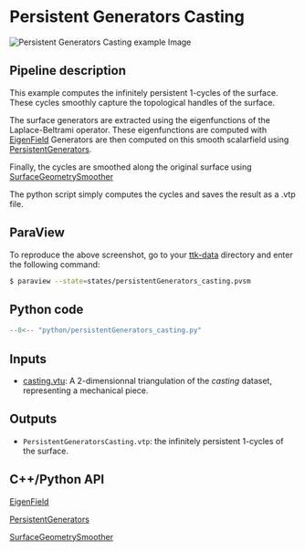 # Persistent Generators Casting

![Persistent Generators Casting example Image](https://topology-tool-kit.github.io/img/gallery/persistentGenerators_casting.jpg)

## Pipeline description
This example computes the infinitely persistent 1-cycles of the surface.
These cycles smoothly capture the topological handles of the surface.

The surface generators are extracted using the eigenfunctions of the Laplace-Beltrami operator. These eigenfunctions are computed with [EigenField](https://topology-tool-kit.github.io/doc/html/classttkEigenField.html)
Generators are then computed on this smooth scalarfield using [PersistentGenerators](https://topology-tool-kit.github.io/doc/html/ttkclassPersistentGenerators.html).

Finally, the cycles are smoothed along the original surface using [SurfaceGeometrySmoother](https://topology-tool-kit.github.io/doc/html/classttkSurfaceGeometrySmoother.html)

The python script simply computes the cycles and saves the result as a .vtp file.

## ParaView
To reproduce the above screenshot, go to your [ttk-data](https://github.com/topology-tool-kit/ttk-data) directory and enter the following command:
``` bash
$ paraview --state=states/persistentGenerators_casting.pvsm
```

## Python code

``` python  linenums="1"
--8<-- "python/persistentGenerators_casting.py"
```

## Inputs
- [casting.vtu](https://github.com/topology-tool-kit/ttk-data/raw/dev/casting.vtu): A 2-dimensionnal triangulation of the *casting* dataset, representing a mechanical piece.

## Outputs
-  `PersistentGeneratorsCasting.vtp`: the infinitely persistent 1-cycles of the surface.


## C++/Python API

[EigenField](https://topology-tool-kit.github.io/doc/html/classttkEigenField.html)

[PersistentGenerators](https://topology-tool-kit.github.io/doc/html/classttkPersistentGenerators.html)

[SurfaceGeometrySmoother](https://topology-tool-kit.github.io/doc/html/classttkSurfaceGeometrySmoother.html)

